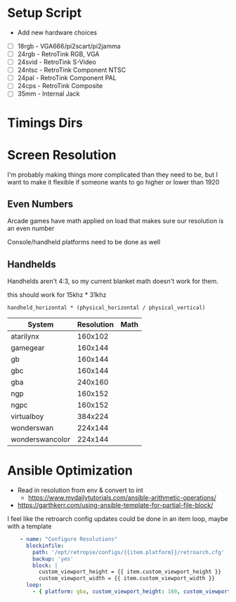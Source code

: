 # Setup Script

* Add new hardware choices
- [ ] 18rgb - VGA666/pi2scart/pi2jamma
- [ ] 24rgb - RetroTink RGB, VGA
- [ ] 24svid - RetroTink S-Video
- [ ] 24ntsc - RetroTink Component NTSC
- [ ] 24pal - RetroTink Component PAL
- [ ] 24cps - RetroTink Composite
- [ ] 35mm - Internal Jack

# Timings Dirs

# Screen Resolution

I'm probably making things more complicated than they need to be, but I want to make it flexible if someone wants to go higher or lower than 1920

## Even Numbers

Arcade games have math applied on load that makes sure our resolution is an even number

Console/handheld platforms need to be done as well

## Handhelds

Handhelds aren't 4:3, so my current blanket math doesn't work for them.

this should work for 15khz * 31khz

```
handheld_horizontal * (physical_horizontal / physical_vertical)
```


| System | Resolution | Math |
| ------ | ---------- | ---- |
| atarilynx | 160x102 | |
| gamegear | 160x144 | |
| gb | 160x144 | |
| gbc | 160x144 | |
| gba | 240x160 | |
| ngp | 160x152 | |
| ngpc | 160x152 | |
| virtualboy | 384x224 | |
| wonderswan | 224x144 | |
| wonderswancolor | 224x144 | |

# Ansible Optimization

* Read in resolution from env & convert to int
  * https://www.mydailytutorials.com/ansible-arithmetic-operations/
* https://garthkerr.com/using-ansible-template-for-partial-file-block/

I feel like the retroarch config updates could be done in an item loop, maybe with a template

```yaml
    - name: "Configure Resolutions"
      blockinfile:
        path: '/opt/retropie/configs/{{item.platform}}/retroarch.cfg'
        backup: 'yes'
        block: |
          custom_viewport_height = {{ item.custom_viewport_height }}
          custom_viewport_width = {{ item.custom_viewport_width }}
      loop:
        - { platform: gba, custom_viewport_height: 160, custom_viewport_width: "{{ gba_custom_viewport_width }}" }
```

